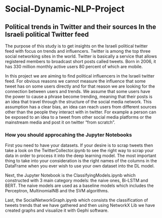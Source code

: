 # Social-Dynamic-NLP-Project
## Political trends in Twitter and their sources In the Israeli political Twitter feed

The purpose of this study is to get insights on the Israeli political twitter feed with focus on trends and influencers. Twitter is among the top three social networking sites in the world. Twitter is basically a service that allows registered members to broadcast short posts called tweets. Born in 2006, it has 330 million monthly active users 80 percent of which are mobile.

In this project we are aiming to find political influencers in the Israeli twitter feed. For obvious reasons we cannot measure the influence that some tweet has on some users directly and for that reason we are looking for the connection between users and trends. We assume that some users have the power to cause a phrase become trending, meaning that their posts is an idea that travel through the structure of the social media network. This assumption has a clear bias, an idea can reach users from different sources other than the people they interact with in twitter. For example a person can be exposed to an idea to a tweet from other social media platforms or the
mainstream media and post it on twitter “from scratch”.

### How you should approcahing the Jupyter Notebooks

First you need to have your datasets. If your desire is to scrap tweets then take a look on the TwitterCollector.ipynb to see the right way to scrap your data in order to process it into the deep learning model. The most important thing to take into your consideration is the right names of the columns in the DataFrame when you ever wish to use your own dataset into the DL model.

Next, the Jupyter Notebook is the ClassifyingModels.ipynb which constructed with 3 main category models: the naive ones, Bi-LSTM and BERT.
The naive models are used as a baseline models which includes the Perceptron, MultinomialNB and the SVM algorithms.

Last, the SocialNetworkGraph.ipynb which consists the classification of tweets trends that we have gathered and then using NetworkX Lib we have created graphs and visualize it with Gephi software.
